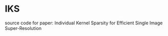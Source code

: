 # IKS
source code for paper: Individual Kernel Sparsity for Efficient Single Image Super-Resolution

